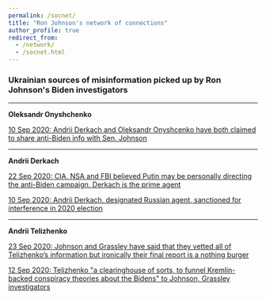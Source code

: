 ```yaml
---
permalink: /socnet/
title: "Ron Johnson's network of connections"
author_profile: true
redirect_from:
  - /network/
  - /socnet.html
---
```


### Ukrainian sources of misinformation picked up by Ron Johnson's Biden investigators
---
**Oleksandr Onyshchenko**

  [10 Sep 2020: Andrii Derkach and Oleksandr Onyshcenko have both claimed to share anti-Biden info with Sen. Johnson](https://www.washingtonpost.com/politics/2020/09/10/trump-team-welcomed-russian-disinformation-trump-administration-further-confirms/)
 


---
**Andrii Derkach**

  [22 Sep 2020: CIA, NSA and FBI believed Putin may be personally directing the anti-Biden campaign. Derkach is the prime agent](https://www.washingtonpost.com/opinions/2020/09/22/secret-cia-assessment-putin-probably-directing-influence-operation-denigrate-biden/)
  
  [10 Sep 2020: Andrii Derkach, designated Russian agent, sanctioned for interference in 2020 election](https://home.treasury.gov/news/press-releases/sm1118)
 
---

**Andrii Telizhenko**

  [23 Sep 2020: Johnson and Grassley have said that they vetted all of Telizhenko’s information but ironically their final report is a nothing burger](https://www.washingtonpost.com/national-security/senate-gop-report-calls-hunter-bidens-board-position-problematic-but-offers-few-specific-examples-it-changed-obama-administration-policy/2020/09/23/4b66d41e-fd44-11ea-9ceb-061d646d9c67_story.html)
  
  [12 Sep 2020: Telizhenko "a clearinghouse of sorts, to funnel Kremlin-backed conspiracy theories about the Bidens" to Johnson, Grassley investigators](https://www.washingtonpost.com/national-security/biden-ukraine-senate-investigation/2020/09/11/e969d848-f379-11ea-999c-67ff7bf6a9d2_story.html?hpid=hp_hp-banner-main_bidenprobe-925am%3Ahomepage%2Fstory-ans)

